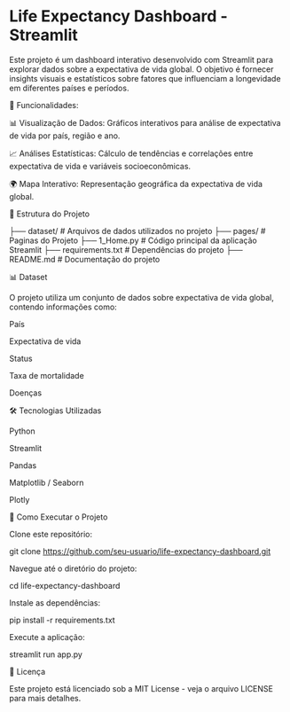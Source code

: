 # Life Expectancy Dashboard - Streamlit

Este projeto é um dashboard interativo desenvolvido com Streamlit para explorar dados sobre a expectativa de vida global. O objetivo é fornecer insights visuais e estatísticos sobre fatores que influenciam a longevidade em diferentes países e períodos.

🚀 Funcionalidades:

  📊 Visualização de Dados: Gráficos interativos para análise de expectativa de vida por país, região e ano.
  
  📈 Análises Estatísticas: Cálculo de tendências e correlações entre expectativa de vida e variáveis socioeconômicas.
  
  🌍 Mapa Interativo: Representação geográfica da expectativa de vida global.

📂 Estrutura do Projeto

├── dataset/               # Arquivos de dados utilizados no projeto
├── pages/               # Paginas do Projeto
├── 1_Home.py                 # Código principal da aplicação Streamlit
├── requirements.txt       # Dependências do projeto
├── README.md              # Documentação do projeto

📊 Dataset

O projeto utiliza um conjunto de dados sobre expectativa de vida global, contendo informações como:

País

Expectativa de vida

Status

Taxa de mortalidade

Doenças

🛠 Tecnologias Utilizadas

Python

Streamlit

Pandas

Matplotlib / Seaborn

Plotly

📌 Como Executar o Projeto

Clone este repositório:

git clone https://github.com/seu-usuario/life-expectancy-dashboard.git

Navegue até o diretório do projeto:

cd life-expectancy-dashboard

Instale as dependências:

pip install -r requirements.txt

Execute a aplicação:

streamlit run app.py

📄 Licença

Este projeto está licenciado sob a MIT License - veja o arquivo LICENSE para mais detalhes.
